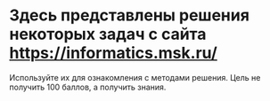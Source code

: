 # Здесь представлены решения некоторых задач с сайта https://informatics.msk.ru/
Используйте их для ознакомления с методами решения. Цель не получить 100 баллов, а получить знания.
